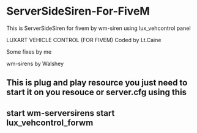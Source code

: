 # ServerSideSiren-For-FiveM
This is ServerSideSiren for fivem by wm-siren using lux_vehcontrol panel

LUXART VEHICLE CONTROL (FOR FIVEM)
Coded by Lt.Caine

Some fixes by me

wm-sirens by Walshey

This is plug and play resource
you just need to start it on you resouce or server.cfg
using this
----------------------------------------------------------------------------
start wm-serversirens
start lux_vehcontrol_forwm
----------------------------------------------------------------------------
